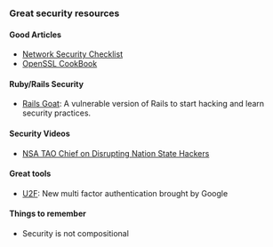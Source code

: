 ### Great security resources

#### Good Articles
* [Network Security Checklist](http://www.gfi.com/blog/the-ultimate-network-security-checklist/)
* [OpenSSL CookBook](https://www.feistyduck.com/library/openssl-cookbook/online/ch-openssl.html)

#### Ruby/Rails Security
* [Rails Goat](https://github.com/OWASP/railsgoat): A vulnerable version of Rails to start hacking and learn security practices.


#### Security Videos
* [NSA TAO Chief on Disrupting Nation State Hackers](https://www.youtube.com/watch?v=bDJb8WOJYdA)

#### Great tools
* [U2F](https://www.yubico.com/applications/fido/): New multi factor authentication brought by Google

#### Things to remember
* Security is not compositional

